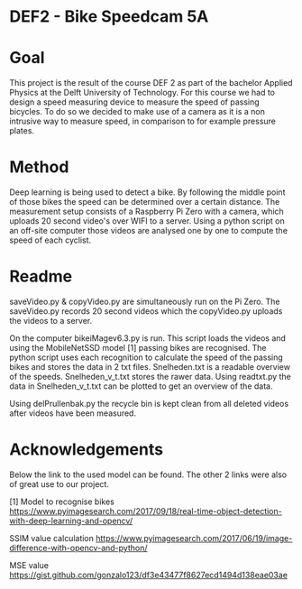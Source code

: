 # DEF2 - Bike Speedcam 5A

# Goal
This project is the result of the course DEF 2 as part of the bachelor Applied Physics at the Delft University of Technology. For this course we had to design a speed measuring device to measure the speed of passing bicycles. To do so we decided to make use of a camera as it is a non intrusive way to measure speed, in comparison to for example pressure plates. 

# Method
Deep learning is being used to detect a bike. By following the middle point of those bikes the speed can be determined over a certain distance. The measurement setup consists of a Raspberry Pi Zero with a camera, which uploads 20 second video's over WIFI to a server. Using a python script on an off-site computer those videos are analysed one by one to compute the speed of each cyclist.

# Readme
saveVideo.py & copyVideo.py are simultaneously run on the Pi Zero.
The saveVideo.py records 20 second videos which the copyVideo.py uploads the videos to a server.

On the computer bikeiMagev6.3.py is run. This script loads the videos and using the MobileNetSSD model [1] passing bikes are recognised. The python script uses each recognition to calculate the speed of the passing bikes and stores the data in 2 txt files. Snelheden.txt is a readable overview of the speeds. Snelheden_v_t.txt stores the rawer data. Using readtxt.py the data in Snelheden_v_t.txt can be plotted to get an overview of the data.

Using delPrullenbak.py the recycle bin is kept clean from all deleted videos after videos have been measured.

# Acknowledgements
Below the link to the used model can be found. The other 2 links were also of great use to our project.

[1] Model to recognise bikes
https://www.pyimagesearch.com/2017/09/18/real-time-object-detection-with-deep-learning-and-opencv/

SSIM value calculation
https://www.pyimagesearch.com/2017/06/19/image-difference-with-opencv-and-python/

MSE value
https://gist.github.com/gonzalo123/df3e43477f8627ecd1494d138eae03ae
